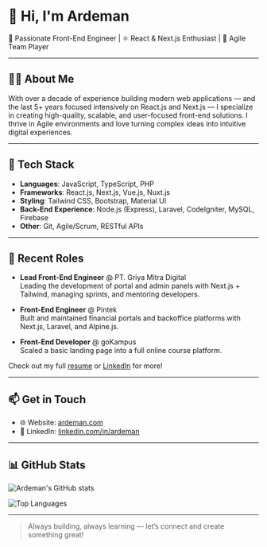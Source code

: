 # 👋 Hi, I'm Ardeman

🚀 Passionate Front-End Engineer | ⚛️ React & Next.js Enthusiast | 🎯 Agile Team Player

---

## 👨‍💻 About Me

With over a decade of experience building modern web applications — and the last 5+ years focused intensively on React.js and Next.js — I specialize in creating high-quality, scalable, and user-focused front-end solutions. I thrive in Agile environments and love turning complex ideas into intuitive digital experiences.

---

## 🧰 Tech Stack

- **Languages**: JavaScript, TypeScript, PHP
- **Frameworks**: React.js, Next.js, Vue.js, Nuxt.js
- **Styling**: Tailwind CSS, Bootstrap, Material UI
- **Back-End Experience**: Node.js (Express), Laravel, CodeIgniter, MySQL, Firebase
- **Other**: Git, Agile/Scrum, RESTful APIs

---

## 🏢 Recent Roles

- **Lead Front-End Engineer** @ PT. Griya Mitra Digital  
  Leading the development of portal and admin panels with Next.js + Tailwind, managing sprints, and mentoring developers.

- **Front-End Engineer** @ Pintek  
  Built and maintained financial portals and backoffice platforms with Next.js, Laravel, and Alpine.js.

- **Front-End Developer** @ goKampus  
  Scaled a basic landing page into a full online course platform.

Check out my full [resume](https://ardeman.com) or [LinkedIn](https://linkedin.com/in/ardeman) for more!

---

## 📫 Get in Touch

- 🌐 Website: [ardeman.com](https://ardeman.com)  
- 💼 LinkedIn: [linkedin.com/in/ardeman](https://linkedin.com/in/ardeman)

---

## 📊 GitHub Stats

![Ardeman's GitHub stats](https://github-readme-stats.vercel.app/api?username=ardeman&show_icons=true&theme=transparent)

![Top Languages](https://github-readme-stats.vercel.app/api/top-langs/?username=ardeman&layout=compact&theme=transparent)

---

> Always building, always learning — let’s connect and create something great!
